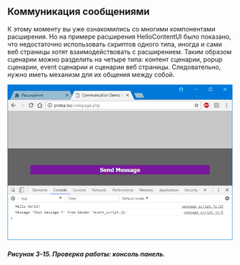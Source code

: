 ## Коммуникация сообщениями

К этому моменту вы уже ознакомились со многими компонентами расширения. Но на примере расширения HelloContentUI было показано, что недостаточно использовать скриптов одного типа, иногда и сами веб страницы хотят взаимодействовать с расширением. Таким образом сценарии можно разделить на четыре типа: контент сценарии, popup сценарии, event сценарии и сценарии веб страницы. Следовательно, нужно иметь механизм для их общения между собой.

![Рисунок 3-15. Проверка работы: консоль панель](/assets/figure-3-15.png)

##### Рисунок 3-15. _Проверка работы: консоль панель._




